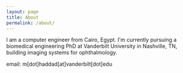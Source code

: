 ```yaml
---
layout: page
title: About
permalink: /about/
---
```


I am a computer engineer from Cairo, Egypt. I'm currently pursuing a biomedical engineering PhD at Vanderbilt University in Nashville, TN, building imaging systems for ophthalmology.

email: m[dot]haddad[at]vanderbilt[dot]edu
